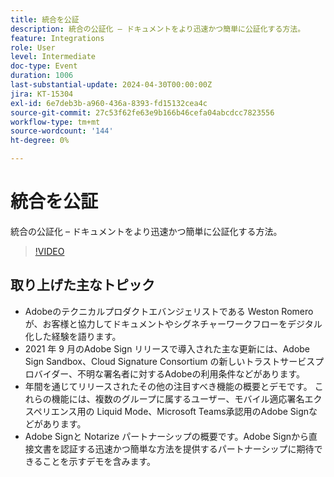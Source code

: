 ```yaml
---
title: 統合を公証
description: 統合の公証化 – ドキュメントをより迅速かつ簡単に公証化する方法。
feature: Integrations
role: User
level: Intermediate
doc-type: Event
duration: 1006
last-substantial-update: 2024-04-30T00:00:00Z
jira: KT-15304
exl-id: 6e7deb3b-a960-436a-8393-fd15132cea4c
source-git-commit: 27c53f62fe63e9b166b46cefa04abcdcc7823556
workflow-type: tm+mt
source-wordcount: '144'
ht-degree: 0%

---
```


# 統合を公証

統合の公証化 – ドキュメントをより迅速かつ簡単に公証化する方法。

>[!VIDEO](https://video.tv.adobe.com/v/3454373/?learn=on&captions=jpn)

## 取り上げた主なトピック

* Adobeのテクニカルプロダクトエバンジェリストである Weston Romero が、お客様と協力してドキュメントやシグネチャーワークフローをデジタル化した経験を語ります。
* 2021 年 9 月のAdobe Sign リリースで導入された主な更新には、Adobe Sign Sandbox、Cloud Signature Consortium の新しいトラストサービスプロバイダー、不明な署名者に対するAdobeの利用条件などがあります。
* 年間を通じてリリースされたその他の注目すべき機能の概要とデモです。 これらの機能には、複数のグループに属するユーザー、モバイル適応署名エクスペリエンス用の Liquid Mode、Microsoft Teams承認用のAdobe Signなどがあります。
* Adobe Signと Notarize パートナーシップの概要です。Adobe Signから直接文書を認証する迅速かつ簡単な方法を提供するパートナーシップに期待できることを示すデモを含みます。
